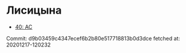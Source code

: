 # Лисицына
- [40: AC](40.md)

Commit: d9b03459c4347ecef6b2b80e517718813b0d3dce
 fetched at: 20201217-120232
